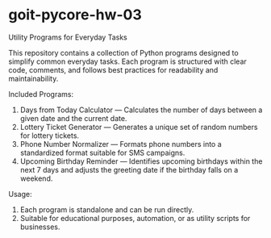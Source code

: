 # goit-pycore-hw-03
Utility Programs for Everyday Tasks

This repository contains a collection of Python programs designed to simplify common everyday tasks. Each program is structured with clear code, comments, and follows best practices for readability and maintainability.

Included Programs:
1. Days from Today Calculator — Calculates the number of days between a given date and the current date.
2. Lottery Ticket Generator — Generates a unique set of random numbers for lottery tickets.
3. Phone Number Normalizer — Formats phone numbers into a standardized format suitable for SMS campaigns.
4. Upcoming Birthday Reminder — Identifies upcoming birthdays within the next 7 days and adjusts the greeting date if the birthday falls on a weekend.

Usage:
1. Each program is standalone and can be run directly.
2. Suitable for educational purposes, automation, or as utility scripts for businesses.
